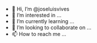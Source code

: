 - 👋 Hi, I’m @joseluisvives
- 👀 I’m interested in ...
- 🌱 I’m currently learning ...
- 💞️ I’m looking to collaborate on ...
- 📫 How to reach me ...

<!---
joseluisvives/joseluisvives is a ✨ special ✨ repository because its `README.md` (this file) appears on your GitHub profile.
You can click the Preview link to take a look at your changes.
--->
